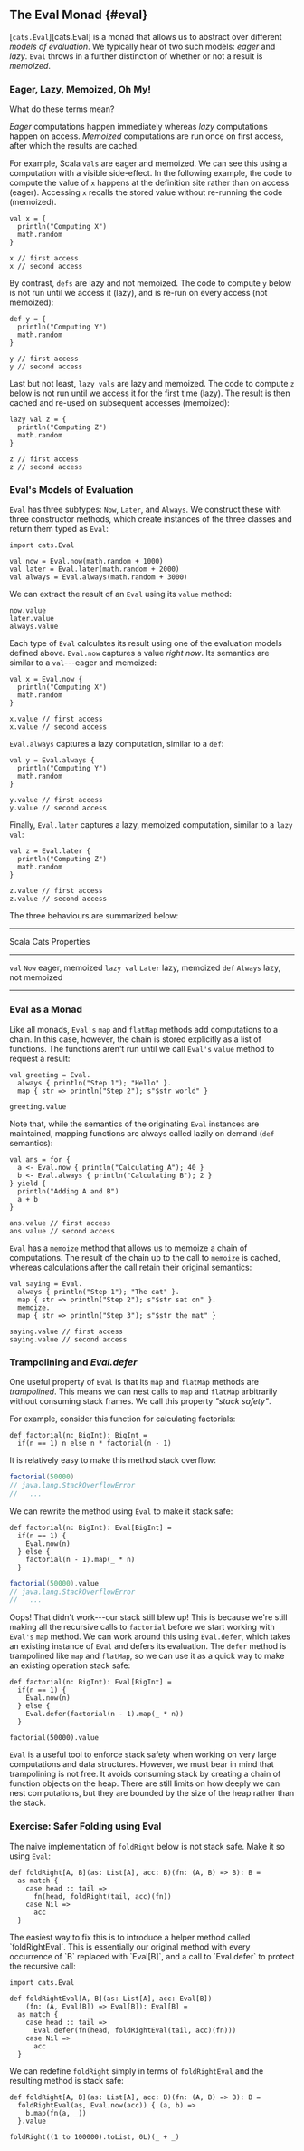 ## The Eval Monad {#eval}

[`cats.Eval`][cats.Eval] is a monad that allows us to
abstract over different *models of evaluation*.
We typically hear of two such models: *eager* and *lazy*.
`Eval` throws in a further distinction of
whether or not a result is *memoized*.

### Eager, Lazy, Memoized, Oh My!

What do these terms mean?

*Eager* computations happen immediately
whereas *lazy* computations happen on access.
*Memoized* computations are run once on first access,
after which the results are cached.

For example, Scala `vals` are eager and memoized.
We can see this using a computation with a visible side-effect.
In the following example,
the code to compute the value of `x`
happens at the definition site
rather than on access (eager).
Accessing `x` recalls the stored value
without re-running the code (memoized).

```tut:book
val x = {
  println("Computing X")
  math.random
}

x // first access
x // second access
```

By contrast, `defs` are lazy and not memoized.
The code to compute `y` below
is not run until we access it (lazy),
and is re-run on every access (not memoized):

```tut:book
def y = {
  println("Computing Y")
  math.random
}

y // first access
y // second access
```

Last but not least,
`lazy vals` are lazy and memoized.
The code to compute `z` below
is not run until we access it
for the first time (lazy).
The result is then cached
and re-used on subsequent accesses (memoized):

```tut:book
lazy val z = {
  println("Computing Z")
  math.random
}

z // first access
z // second access
```

### Eval's Models of Evaluation

`Eval` has three subtypes: `Now`, `Later`, and `Always`.
We construct these with three constructor methods,
which create instances of the three classes
and return them typed as `Eval`:

```tut:book:silent
import cats.Eval
```

```tut:book
val now = Eval.now(math.random + 1000)
val later = Eval.later(math.random + 2000)
val always = Eval.always(math.random + 3000)
```

We can extract the result of an `Eval`
using its `value` method:

```tut:book
now.value
later.value
always.value
```

Each type of `Eval` calculates its result
using one of the evaluation models defined above.
`Eval.now` captures a value *right now*.
Its semantics are similar to a `val`---eager and memoized:

```tut:book
val x = Eval.now {
  println("Computing X")
  math.random
}

x.value // first access
x.value // second access
```

`Eval.always` captures a lazy computation,
similar to a `def`:

```tut:book
val y = Eval.always {
  println("Computing Y")
  math.random
}

y.value // first access
y.value // second access
```

Finally, `Eval.later` captures a lazy, memoized computation,
similar to a `lazy val`:

```tut:book
val z = Eval.later {
  println("Computing Z")
  math.random
}

z.value // first access
z.value // second access
```

The three behaviours are summarized below:

-----------------------------------------------------------------------
Scala              Cats                      Properties
------------------ ------------------------- --------------------------
`val`              `Now`                     eager, memoized
`lazy val`         `Later`                   lazy, memoized
`def`              `Always`                  lazy, not memoized
------------------ ------------------------- --------------------------

### Eval as a Monad

Like all monads, `Eval's` `map` and `flatMap` methods add computations to a chain.
In this case, however, the chain is stored explicitly as a list of functions.
The functions aren't run until we call
`Eval's` `value` method to request a result:

```tut:book
val greeting = Eval.
  always { println("Step 1"); "Hello" }.
  map { str => println("Step 2"); s"$str world" }

greeting.value
```

Note that, while the semantics of
the originating `Eval` instances are maintained,
mapping functions are always
called lazily on demand (`def` semantics):

```tut:book
val ans = for {
  a <- Eval.now { println("Calculating A"); 40 }
  b <- Eval.always { println("Calculating B"); 2 }
} yield {
  println("Adding A and B")
  a + b
}

ans.value // first access
ans.value // second access
```

`Eval` has a `memoize` method that
allows us to memoize a chain of computations.
The result of the chain up to the call to `memoize` is cached,
whereas calculations after the call retain their original semantics:

```tut:book
val saying = Eval.
  always { println("Step 1"); "The cat" }.
  map { str => println("Step 2"); s"$str sat on" }.
  memoize.
  map { str => println("Step 3"); s"$str the mat" }

saying.value // first access
saying.value // second access
```

### Trampolining and *Eval.defer*

One useful property of `Eval`
is that its `map` and `flatMap` methods are *trampolined*.
This means we can nest calls to `map` and `flatMap` arbitrarily
without consuming stack frames.
We call this property *"stack safety"*.

For example, consider this function for calculating factorials:

```tut:book:silent
def factorial(n: BigInt): BigInt =
  if(n == 1) n else n * factorial(n - 1)
```

It is relatively easy to make this method stack overflow:

```scala
factorial(50000)
// java.lang.StackOverflowError
//   ...
```

We can rewrite the method using `Eval` to make it stack safe:

```tut:book:silent
def factorial(n: BigInt): Eval[BigInt] =
  if(n == 1) {
    Eval.now(n)
  } else {
    factorial(n - 1).map(_ * n)
  }
```

```scala
factorial(50000).value
// java.lang.StackOverflowError
//   ...
```

Oops! That didn't work---our stack still blew up!
This is because we're still making all the recursive calls to `factorial`
before we start working with `Eval's` `map` method.
We can work around this using `Eval.defer`,
which takes an existing instance of `Eval` and defers its evaluation.
The `defer` method is trampolined like `map` and `flatMap`,
so we can use it as a quick way to make an existing operation stack safe:

```tut:book:silent
def factorial(n: BigInt): Eval[BigInt] =
  if(n == 1) {
    Eval.now(n)
  } else {
    Eval.defer(factorial(n - 1).map(_ * n))
  }
```

```tut:book
factorial(50000).value
```

`Eval` is a useful tool to enforce stack safety
when working on very large computations and data structures.
However, we must bear in mind that trampolining is not free.
It avoids consuming stack by creating a chain of function objects on the heap.
There are still limits on how deeply we can nest computations,
but they are bounded by the size of the heap rather than the stack.

### Exercise: Safer Folding using Eval

The naive implementation of `foldRight` below is not stack safe.
Make it so using `Eval`:

```tut:book:silent
def foldRight[A, B](as: List[A], acc: B)(fn: (A, B) => B): B =
  as match {
    case head :: tail =>
      fn(head, foldRight(tail, acc)(fn))
    case Nil =>
      acc
  }
```

<div class="solution">
The easiest way to fix this is
to introduce a helper method called `foldRightEval`.
This is essentially our original method
with every occurrence of `B` replaced with `Eval[B]`,
and a call to `Eval.defer` to protect the recursive call:

```tut:book:silent
import cats.Eval

def foldRightEval[A, B](as: List[A], acc: Eval[B])
    (fn: (A, Eval[B]) => Eval[B]): Eval[B] =
  as match {
    case head :: tail =>
      Eval.defer(fn(head, foldRightEval(tail, acc)(fn)))
    case Nil =>
      acc
  }
```

We can redefine `foldRight` simply in terms of `foldRightEval`
and the resulting method is stack safe:

```tut:book:silent
def foldRight[A, B](as: List[A], acc: B)(fn: (A, B) => B): B =
  foldRightEval(as, Eval.now(acc)) { (a, b) =>
    b.map(fn(a, _))
  }.value
```

```tut:book
foldRight((1 to 100000).toList, 0L)(_ + _)
```
</div>
